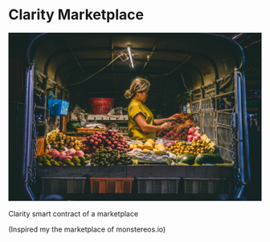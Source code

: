 # Clarity Marketplace

![marketplace](marketplace.jpg)

Clarity smart contract of a marketplace

(Inspired my the marketplace of monstereos.io)
